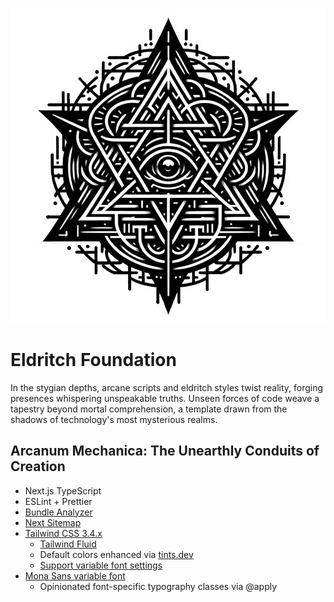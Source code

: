 ![EldritchFoundation Logo](https://github.com/ballermatic/eldritchfoundation/blob/main/public/gh-art/eldritchfoundation.webp)

# Eldritch Foundation

In the stygian depths, arcane scripts and eldritch styles twist reality, forging presences whispering unspeakable truths. Unseen forces of code weave a tapestry beyond mortal comprehension, a template drawn from the shadows of technology's most mysterious realms.

## Arcanum Mechanica: The Unearthly Conduits of Creation

- Next.js TypeScript
- ESLint + Prettier
- [Bundle Analyzer](https://nextjs.org/docs/app/building-your-application/optimizing/bundle-analyzer)
- [Next Sitemap](https://github.com/iamvishnusankar/next-sitemap)
- [Tailwind CSS 3.4.x](https://tailwindcss.com/)
  - [Tailwind Fluid](https://fluid.tw/)
  - Default colors enhanced via [tints.dev](https://www.tints.dev/)
  - [Support variable font settings](https://gist.github.com/annedorko/340c00ab7c5844a47c782b005fdba872)
- [Mona Sans variable font](https://github.com/github/mona-sans)
  - Opinionated font-specific typography classes via @apply

